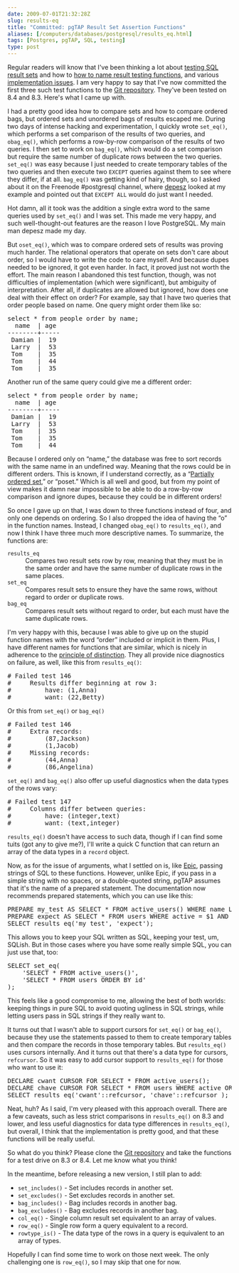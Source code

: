 ```yaml
--- 
date: 2009-07-01T21:32:28Z
slug: results-eq
title: "Committed: pgTAP Result Set Assertion Functions"
aliases: [/computers/databases/postgresql/results_eq.html]
tags: [Postgres, pgTAP, SQL, testing]
type: post
---
```


<p>Regular readers will know that I've been thinking a lot about
<a href="/computers/databases/postgresql/comparing-relations.html" title="Thoughts on Testing SQL Result Sets">testing SQL result sets</a> and
how to <a href="/computers/databases/postgresql/result-testing-function-names.html" title="Need Help Naming Result Set Testing Functions">how to name result testing functions</a>,
and various <a href="/computers/databases/postgresql/set_testing_update.html" title="pgTAP Set-Testing Update">implementation issues</a>. I am very happy
to say that I've now committed the first three such test functions to the
<a href="http://github.com/theory/pgtap/tree/master/" title="Get the pgTAP source on GitHub">Git repository</a>. They've been tested
on 8.4 and 8.3. Here's what I came up with.</p>

<p>I had a pretty good idea how to compare sets and how to compare ordered
bags, but ordered sets and unordered bags of results escaped me. During two
days of intense hacking and experimentation, I quickly wrote
<code>set_eq()</code>, which performs a set comparison of the results of two
queries, and <code>obag_eq()</code>, which performs a row-by-row comparison of
the results of two queries. I then set to work on <code>bag_eq()</code>, which
would do a set comparison but require the same number of duplicate rows
between the two queries. <code>set_eq()</code> was easy because I just needed
to create temporary tables of the two queries and then execute
two <code>EXCEPT</code> queries against them to see where they differ, if at
all. <code>bag_eq()</code> was getting kind of hairy, though, so I asked about
it on the Freenode #postgresql channel, where <a href="http://www.depesz.com/" title="select * from depesz">depesz</a> looked at my example and pointed out
that <code>EXCEPT ALL</code> would do just want I needed.</p>

<p>Hot damn, all it took was the addition a single extra word to the same
queries used by <code>set_eq()</code> and I was set. This made me very happy,
and such well-thought-out features are the reason I love PostgreSQL. My main
man depesz made my day.</p>

<p>But <code>oset_eq()</code>, which was to compare ordered sets of results was
proving much harder. The relational operators that operate on sets don't care
about order, so I would have to write the code to care myself. And because
dupes needed to be ignored, it got even harder. In fact, it proved just not
worth the effort. The main reason I abandoned this test function, though, was
not difficulties of implementation (which were significant), but ambiguity of
interpretation. After all, if duplicates are allowed but ignored, how does one
deal with their effect on order? For example, say that I have two queries that
order people based on name. One query might order them like so:</p>

<pre>
select * from people order by name;
  name  | age 
&#x002d;&#x002d;&#x002d;&#x002d;&#x002d;&#x002d;&#x002d;&#x002d;+&#x002d;&#x002d;&#x002d;&#x002d;&#x002d;
 Damian |  19
 Larry  |  53
 Tom    |  35
 Tom    |  44
 Tom    |  35
</pre>

<p>Another run of the same query could give me a different order:</p>

<pre>
select * from people order by name;
  name  | age 
&#x002d;&#x002d;&#x002d;&#x002d;&#x002d;&#x002d;&#x002d;&#x002d;+&#x002d;&#x002d;&#x002d;&#x002d;&#x002d;
 Damian |  19
 Larry  |  53
 Tom    |  35
 Tom    |  35
 Tom    |  44
</pre>

<p>Because I ordered only on “name,” the database was free to sort records
with the same name in an undefined way. Meaning that the rows could be in
different orders. This is known, if I understand correctly, as a
“<a href="https://en.wikipedia.org/wiki/Partially_ordered_set" title="Wikipedia: Partially ordered set">Partially ordered set</a>,” or
“poset.” Which is all well and good, but from my point of view makes it damn
near impossible to be able to do a row-by-row comparison and ignore dupes,
because they could be in different orders!</p>

<p>So once I gave up on that, I was down to three functions instead of four,
and only one depends on ordering. So I also dropped the idea of having the “o”
in the function names. Instead, I changed <code>obag_eq()</code> to
<code>results_eq()</code>, and now I think I have three much more descriptive
names. To summarize, the functions are:</p>

<dl>
  <dt><code>results_eq</code></dt>
  <dd>Compares two result sets row by row, meaning that they must be in the same order and have the same number of duplicate rows in the same places.</dd>
  <dt><code>set_eq</code></dt>
  <dd>Compares result sets to ensure they have the same rows, without regard to order or duplicate rows.</dd>
  <dt><code>bag_eq</code></dt>
  <dd>Compares result sets without regard to order, but each must have the same duplicate rows.</dd>
</dl>

<p>I'm very happy with this, because I was able to give up on the stupid
function names with the word “order” included or implicit in them. Plus, I
have different names for functions that are similar, which is nicely
in adherence to the
<a href="http://www.perl.com/pub/a/2003/06/25/perl6essentials.html" title="Perl 6 Design Philosophy">principle of distinction</a>. They all
provide nice diagnostics on failure, as well, like this
from <code>results_eq()</code>:</p>

<pre>
# Failed test 146
#     Results differ beginning at row 3:
#         have: (1,Anna)
#         want: (22,Betty)
</pre>

<p>Or this from <code>set_eq()</code> or <code>bag_eq()</code></p>

<pre>
# Failed test 146
#     Extra records:
#         (87,Jackson)
#         (1,Jacob)
#     Missing records:
#         (44,Anna)
#         (86,Angelina)
</pre>

<p><code>set_eq()</code> and <code>bag_eq()</code> also offer up useful
diagnostics when the data types of the rows vary:</p>

<pre>
# Failed test 147
#     Columns differ between queries:
#         have: (integer,text)
#         want: (text,integer)
</pre>

<p><code>results_eq()</code> doesn't have access to such data, though if I can
find some tuits (got any to give me?), I'll write a quick C function that can
return an array of the data types in a <code>record</code> object.</p>

<p>Now, as for the issue of arguments, what I settled on is,
like <a href="http://epictest.org/" title="Epic, more full of fail than any other testing tool">Epic</a>, passing strings of SQL to these functions.
However, unlike Epic, if you pass in a simple string with no spaces, or a
double-quoted string, pgTAP assumes that it's the name of a prepared
statement. The documentation now recommends prepared statements, which you can
use like this:</p>

<pre>
PREPARE my_test AS SELECT * FROM active_users() WHERE name LIKE 'A%';
PREPARE expect AS SELECT * FROM users WHERE active = $1 AND name LIKE $2;
SELECT results_eq(&#x0027;my_test&#x0027;, &#x0027;expect&#x0027;);
</pre>

<p>This allows you to keep your SQL written as SQL, keeping your test, um,
SQLish. But in those cases where you have some really simple SQL, you can
just use that, too:</p>

<pre>
SELECT set_eq(
    &#x0027;SELECT * FROM active_users()&#x0027;,
    &#x0027;SELECT * FROM users ORDER BY id&#x0027;
);
</pre>

<p>This feels like a good compromise to me, allowing the best of both worlds:
keeping things in pure SQL to avoid quoting ugliness in SQL strings, while
letting users pass in SQL strings if they really want to.</p>

<p>It turns out that I wasn't able to support cursors
for <code>set_eq()</code> or <code>bag_eq()</code>, because they
use the statements passed to them to create temporary tables and then compare
the records in those temporary tables. But <code>results_eq()</code> uses
cursors internally. And it turns out that there's a data type for cursors,
<code>refcursor</code>. So it was easy to add cursor support
to <code>results_eq()</code> for those who want to use it:</p>

<pre>
DECLARE cwant CURSOR FOR SELECT * FROM active_users();
DECLARE chave CURSOR FOR SELECT * FROM users WHERE active ORDER BY name;
SELECT results_eq(&#x0027;cwant&#x0027;::refcursor, &#x0027;chave&#x0027;::refcursor );
</pre>

<p>Neat, huh? As I said, I'm very pleased with this approach overall. There
are a few caveats, such as less strict comparisons in
<code>results_eq()</code> on 8.3 and lower, and less useful diagnostics
for data type differences in <code>results_eq()</code>, but overall, I
think that the implementation is pretty good, and that these functions
will be really useful.</p>

<p>So what do you think? Please clone
the <a href="http://github.com/theory/pgtap/tree/master/" title="Get the pgTAP source on GitHub">Git repository</a> and take the
functions for a test drive on 8.3 or 8.4. Let me know what you think!</p>

<p>In the meantime, before releasing a new version, I still plan to add:</p>

<ul>
  <li><code>set_includes()</code> - Set includes records in another set.</li>
  <li><code>set_excludes()</code> - Set excludes records in another set.</li>
  <li><code>bag_includes()</code> - Bag includes records in another bag.</li>
  <li><code>bag_excludes()</code> - Bag excludes records in another bag.</li>
  <li><code>col_eq()</code> - Single column result set equivalent to an array of values.</li>
  <li><code>row_eq()</code> - Single row form a query equivalent to a record.</li>
  <li><code>rowtype_is()</code> - The data type of the rows in a query is equivalent to an array of types.</li>
</ul>

<p>Hopefully I can find some time to work on those next week. The only challenging one is
<code>row_eq()</code>, so I may skip that one for now.</p>
